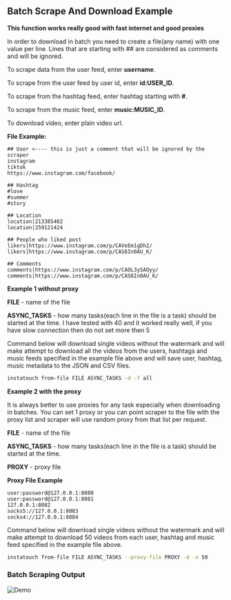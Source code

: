 ## Batch Scrape And Download Example

**This function works really good with fast internet and good proxies**

In order to download in batch you need to create a file(any name) with one value per line. Lines that are starting with ## are considered as comments and will be ignored.

To scrape data from the user feed, enter **username**.

To scrape from the user feed by user id, enter **id:USER_ID**.

To scrape from the hashtag feed, enter hashtag starting with **#**.

To scrape from the music feed, enter **music:MUSIC_ID**.

To download video, enter plain video url.

**File Example:**

```
## User <---- this is just a comment that will be ignored by the scraper
instagram
tiktok
https://www.instagram.com/facebook/

## Hashtag
#love
#summer
#story

## Location
location|213385402
location|259121424

## People who liked post
likers|https://www.instagram.com/p/CAVeEm1gDh2/
likers|https://www.instagram.com/p/CAS6In0AU_K/

## Comments
comments|https://www.instagram.com/p/CAOL3ySAOyy/
comments|https://www.instagram.com/p/CAS6In0AU_K/
```

**Example 1 without proxy**

**FILE** - name of the file

**ASYNC_TASKS** - how many tasks(each line in the file is a task) should be started at the time. I have tested with 40 and it worked really well, if you have slow connection then do not set more then 5

Command below will download single videos without the watermark and will make attempt to download all the videos from the users, hashtags and music feeds specified in the example file above and will save user, hashtag, music metadata to the JSON and CSV files.

```sh
instatouch from-file FILE ASYNC_TASKS -d -f all
```

**Example 2 with the proxy**

It is always better to use proxies for any task especially when downloading in batches. You can set 1 proxy or you can point scraper to the file with the proxy list and scraper will use random proxy from that list per request.

**FILE** - name of the file

**ASYNC_TASKS** - how many tasks(each line in the file is a task) should be started at the time.

**PROXY** - proxy file

**Proxy File Example**

```
user:password@127.0.0.1:8080
user:password@127.0.0.1:8081
127.0.0.1:8082
socks5://127.0.0.1:8083
socks4://127.0.0.1:8084
```

Command below will download single videos without the watermark and will make attempt to download 50 videos from each user, hashtag and music feed specified in the example file above.

```sh
instatouch from-file FILE ASYNC_TASKS --proxy-file PROXY -d -n 50
```

### Batch Scraping Output

![Demo](https://i.imgur.com/9Gt4xgL.png)
